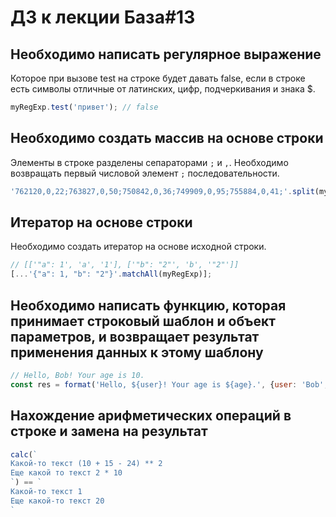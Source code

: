 # ДЗ к лекции База#13

## Необходимо написать регулярное выражение

Которое при вызове test на строке будет давать false, если в строке есть символы отличные от латинских, цифр, подчеркивания и знака $.

```js
myRegExp.test('привет'); // false
```

## Необходимо создать массив на основе строки

Элементы в строке разделены сепараторами `;` и `,`. Необходимо возвращать первый числовой элемент `;` последовательности. 

```js
'762120,0,22;763827,0,50;750842,0,36;749909,0,95;755884,0,41;'.split(myRegExp); // ['762120', '763827', '750842', '749909', '755884']
```

## Итератор на основе строки

Необходимо создать итератор на основе исходной строки.

```js
// [['"a": 1', 'a', '1'], ['"b": "2"', 'b', '"2"']]
[...'{"a": 1, "b": "2"}'.matchAll(myRegExp)];
```

## Необходимо написать функцию, которая принимает строковый шаблон и объект параметров, и возвращает результат применения данных к этому шаблону

```js
// Hello, Bob! Your age is 10.
const res = format('Hello, ${user}! Your age is ${age}.', {user: 'Bob', age: 10});
```

## Нахождение арифметических операций в строке и замена на результат

```js
calc(`
Какой-то текст (10 + 15 - 24) ** 2
Еще какой то текст 2 * 10
`) == `
Какой-то текст 1
Еще какой-то текст 20
`
```

